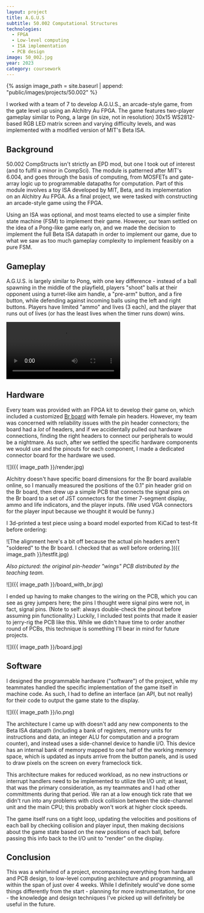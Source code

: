 ```yaml
---
layout: project
title: A.G.U.S
subtitle: 50.002 Computational Structures
technologies:
  - FPGA
  - Low-level computing
  - ISA implementation
  - PCB design
image: 50_002.jpg
year: 2023
category: coursework
---
```

{% assign image_path = site.baseurl | append: "public/images/projects/50.002" %}

I worked with a team of 7 to develop A.G.U.S., an arcade-style game, from the gate level up using an Alchitry Au FPGA. The game features two-player gameplay similar to Pong, a large (in size, not in resolution) 30x15 WS2812-based RGB LED matrix screen and varying difficulty levels, and was implemented with a modified version of MIT's Beta ISA.


## Background

50.002 CompStructs isn't strictly an EPD mod, but one I took out of interest (and to fulfil a minor in CompSci). The module is patterned after MIT's 6.004, and goes through the basis of computing, from MOSFETs and gate-array logic up to programmable datapaths for computation. Part of this module involves a toy ISA developed by MIT, Beta, and its implementation on an Alchitry Au FPGA. As a final project, we were tasked with constructing an arcade-style game using the FPGA.

Using an ISA was optional, and most teams elected to use a simpler finite state machine (FSM) to implement their game. However, our team settled on the idea of a Pong-like game early on, and we made the decision to implement the full Beta ISA datapath in order to implement our game, due to what we saw as too much gameplay complexity to implement feasibly on a pure FSM. 

## Gameplay

A.G.U.S. is largely similar to Pong, with one key difference - instead of a ball spawning in the middle of the playfield, players "shoot" balls at their opponent using a turret-like aim handle, a "pre-arm" button, and a fire button, while defending against incoming balls using the left and right buttons. Players have limited "ammo" and lives (3 each), and the player that runs out of lives (or has the least lives when the timer runs down) wins. 


<video src="{{ image_path }}/game_final.mp4" controls> </video>

## Hardware

Every team was provided with an FPGA kit to develop their game on, which included a customized [Br board](https://alchitry.com/boards/br/) with female pin headers. However, my team was concerned with reliability issues with the pin header connectors; the board had a *lot* of headers, and if we accidentally pulled out hardware connections, finding the right headers to connect our peripherals to would be a nightmare. As such, after we settled the specific hardware components we would use and the pinouts for each component, I made a dedicated connector board for the hardware we used.

![]({{ image_path }}/render.jpg)

Alchitry doesn't have specific board dimensions for the Br board available online, so I manually measured the positions of the 0.1" pin header grid on the Br board, then drew up a simple PCB that connects the signal pins on the Br board to a set of JST connectors for the timer 7-segment display, ammo and life indicators, and the player inputs. (We used VGA connectors for the player input because we thought it would be funny.) 

I 3d-printed a test piece using a board model exported from KiCad to test-fit before ordering: 

![The alignment here's a bit off because the actual pin headers aren't "soldered" to the Br board. I checked that as well before ordering.]({{ image_path }}/testfit.jpg)

*Also pictured: the original pin-header "wings" PCB distributed by the teaching team.*

![]({{ image_path }}/board_with_br.jpg)

I ended up having to make changes to the wiring on the PCB, which you can see as grey jumpers here; the pins I thought were signal pins were not, in fact, signal pins. (Note to self: always double-check the pinout before assuming pin functionality.) Luckily, I included test points that made it easier to jerry-rig the PCB like this. While we didn't have time to order another round of PCBs, this technique is something I'll bear in mind for future projects.

![]({{ image_path }}/board.jpg)

## Software

I designed the programmable hardware ("software") of the project, while my teammates handled the specific implementation of the game itself in machine code. As such, I had to define an interface (an API, but not really) for their code to output the game state to the display.

![]({{ image_path }}/io.png)

The architecture I came up with doesn't add any new components to the Beta ISA datapath (including a bank of registers, memory units for instructions and data, an integer ALU for computation and a program counter), and instead uses a side-channel device to handle I/O. This device has an internal bank of memory mapped to one half of the working memory space, which is updated as inputs arrive from the button panels, and is used to draw pixels on the screen on every frameclock tick. 

This architecture makes for reduced workload, as no new instructions or interrupt handlers need to be implemented to utilize the I/O unit; at least, that was the primary consideration, as my teammates and I had other committments during that period. We ran at a low enough tick rate that we didn't run into any problems with clock collision between the side-channel unit and the main CPU; this probably won't work at higher clock speeds.

The game itself runs on a tight loop, updating the velocities and positions of each ball by checking collision and player input, then making decisions about the game state based on the new positions of each ball, before passing this info back to the I/O unit to "render" on the display.

## Conclusion

This was a whirlwind of a project, encompassing everything from hardware and PCB design, to low-level computing architecture and programming, all within the span of just over 4 weeks. While I definitely would've done some things differently from the start - planning for more instrumentation, for one - the knowledge and design techniques I've picked up will definitely be useful in the future.